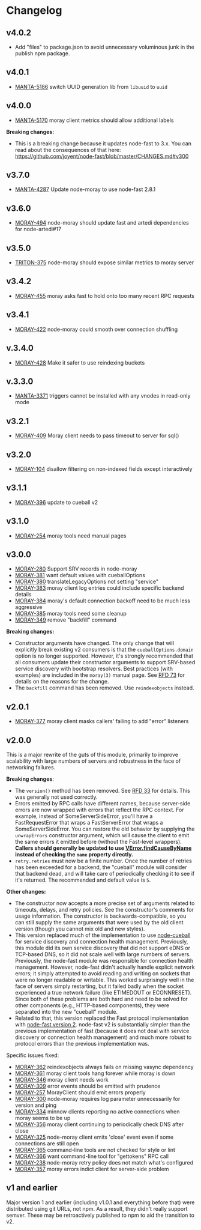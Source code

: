# Changelog

## v4.0.2

* Add "files" to package.json to avoid unnecessary voluminous junk in the
  publish npm package.

## v4.0.1

* [MANTA-5186](https://jira.joyent.us/browse/MANTA-5186) switch UUID generation lib from `libuuid` to `uuid`

## v4.0.0

* [MANTA-5170](https://jira.joyent.us/browse/MANTA-5170) moray client metrics should allow additional labels

**Breaking changes:**

* This is a breaking change because it updates node-fast to 3.x. You can read
  about the consequences of that here: https://github.com/joyent/node-fast/blob/master/CHANGES.md#v300

## v3.7.0

* [MANTA-4287](https://jira.joyent.us/browse/MANTA-4287) Update node-moray to use node-fast 2.8.1

## v3.6.0

* [MORAY-494](http://smartos.org/bugview/MORAY-494) node-moray should update fast and artedi dependencies for node-artedi#17

## v3.5.0

* [TRITON-375](http://smartos.org/bugview/TRITON-375) node-moray should expose similar metrics to moray server

## v3.4.2

* [MORAY-455](http://smartos.org/bugview/MORAY-455) moray asks fast to hold onto too many recent RPC requests

## v3.4.1

* [MORAY-422](http://smartos.org/bugview/MORAY-422) node-moray could smooth over connection shuffling

## v.3.4.0

* [MORAY-428](https://smartos.org/bugview/MORAY-428) Make it safer to use reindexing buckets

## v.3.3.0

* [MANTA-3371](https://smartos.org/bugview/MANTA-3371) triggers cannot be installed with any vnodes in read-only mode

## v3.2.1

* [MORAY-409](http://smartos.org/bugview/MORAY-409) Moray client needs to pass timeout to server for sql()

## v3.2.0

* [MORAY-104](https://smartos.org/bugview/MORAY-104) disallow filtering on non-indexed fields except interactively

## v3.1.1

* [MORAY-396](https://smartos.org/bugview/MORAY-396) update to cueball v2

## v3.1.0

* [MORAY-254](https://smartos.org/bugview/MORAY-254) moray tools need manual
  pages

## v3.0.0

* [MORAY-280](https://smartos.org/bugview/MORAY-280) Support SRV records in node-moray
* [MORAY-381](https://smartos.org/bugview/MORAY-381) want default values with cueballOptions
* [MORAY-380](https://smartos.org/bugview/MORAY-380) translateLegacyOptions not setting "service"
* [MORAY-383](https://smartos.org/bugview/MORAY-383) moray client log entries could include specific backend details
* [MORAY-384](https://smartos.org/bugview/MORAY-384) moray's default connection backoff need to be much less aggressive
* [MORAY-385](https://smartos.org/bugview/MORAY-385) moray tools need some cleanup
* [MORAY-349](https://smartos.org/bugview/MORAY-349) remove "backfill" command

**Breaking changes:**

* Constructor arguments have changed.  The only change that will explicitly
  break existing v2 consumers is that the `cueballOptions.domain` option is no
  longer supported.  However, it's strongly recommended that all consumers
  update their constructor arguments to support SRV-based service discovery with
  bootstrap resolvers.  Best practices (with examples) are included in the
  `moray(3)` manual page.  See [RFD
  73](https://github.com/joyent/rfd/tree/master/rfd/0073) for details on the
  reasons for the change.
* The `backfill` command has been removed.  Use `reindexobjects` instead.


## v2.0.1

* [MORAY-377](http://smartos.org/bugview/MORAY-377) moray client masks callers'
  failing to add "error" listeners

## v2.0.0

This is a major rewrite of the guts of this module, primarily to improve
scalability with large numbers of servers and robustness in the face of
networking failures.

**Breaking changes**:

* The `version()` method has been removed.  See [RFD
  33](https://github.com/joyent/rfd/blob/master/rfd/0033/README.md#compatibility-and-upgrade-impact)
  for details.  This was generally not used correctly.
* Errors emitted by RPC calls have different names, because
  server-side errors are now wrapped with errors that reflect the RPC context.
  For example, instead of SomeServerSideError, you'll have a FastRequestError
  that wraps a FastServerError that wraps a SomeServerSideError.  You can
  restore the old behavior by supplying the `unwrapErrors` constructor
  argument, which will cause the client to emit the same errors it emitted
  before (without the Fast-level wrappers).  **Callers should generally be
  updated to use
  [VError.findCauseByName](https://github.com/joyent/node-verror#verrorfindcausebynameerr-name)
  instead of checking the `name` property directly.**
* `retry.retries` must now be a finite number. Once the number of retries has
  been exceeded for a backend, the "cueball" module will consider that backend
  dead, and will take care of periodically checking it to see if it's returned.
  The recommended and default value is `5`.

**Other changes:**

* The constructor now accepts a more precise set of arguments related to
  timeouts, delays, and retry policies.  See the constructor's comments for
  usage information.  The constructor is backwards-compatible, so you can still
  supply the same arguments that were used by the old client version (though you
  cannot mix old and new styles).
* This version replaced much of the implementation to use
  [node-cueball](https://github.com/joyent/node-cueball) for service discovery
  and connection health management.  Previously, this module did its own
  service discovery that did not support eDNS or TCP-based DNS, so it did not
  scale well with large numbers of servers.  Previously, the node-fast module
  was responsible for connection health management.  However, node-fast didn't
  actually handle explicit network errors; it simply attempted to avoid reading
  and writing on sockets that were no longer readable or writable.  This worked
  surprisingly well in the face of servers simply restarting, but it failed
  badly when the socket experienced a true network failure (like ETIMEDOUT or
  ECONNRESET).  Since both of these problems are both hard and need to be solved
  for other components (e.g., HTTP-based components), they were separated into
  the new "cueball" module.
* Related to that, this version replaced the Fast protocol implementation with
  [node-fast version 2](https://github.com/joyent/node-fast).  node-fast v2 is
  substantially simpler than the previous implementation of fast (because it
  does not deal with service discovery or connection health management) and much
  more robust to protocol errors than the previous implementation was.

Specific issues fixed:

* [MORAY-362](http://smartos.org/bugview/MORAY-362) reindexobjects always fails on missing vasync dependency
* [MORAY-361](http://smartos.org/bugview/MORAY-361) moray client tools hang forever while moray is down
* [MORAY-346](http://smartos.org/bugview/MORAY-346) moray client needs work
* [MORAY-309](http://smartos.org/bugview/MORAY-309) error events should be emitted with prudence
* [MORAY-257](http://smartos.org/bugview/MORAY-257) MorayClient should emit errors properly
* [MORAY-300](http://smartos.org/bugview/MORAY-300) node-moray requires log parameter unnecessarily for version and ping
* [MORAY-334](http://smartos.org/bugview/MORAY-334) minnow clients reporting no active connections when moray seems to be up
* [MORAY-356](http://smartos.org/bugview/MORAY-356) moray client continuing to periodically check DNS after close
* [MORAY-325](http://smartos.org/bugview/MORAY-325) node-moray client emits 'close' event even if some connections are still open
* [MORAY-365](http://smartos.org/bugview/MORAY-365) command-line tools are not checked for style or lint
* [MORAY-366](http://smartos.org/bugview/MORAY-366) want command-line tool for "gettokens" RPC call
* [MORAY-238](http://smartos.org/bugview/MORAY-238) node-moray retry policy does not match what's configured
* [MORAY-357](http://smartos.org/bugview/MORAY-357) moray errors indict client for server-side problem


## v1 and earlier

Major version 1 and earlier (including v1.0.1 and everything before that) were
distributed using git URLs, not npm.  As a result, they didn't really support
semver.  These may be retroactively published to npm to aid the transition to
v2.
